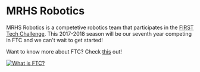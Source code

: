 # MRHS Robotics

MRHS Robotics is a competetive robotics team that participates in the [FIRST Tech Challenge](https://www.firstinspires.org/robotics/ftc).  This 2017-2018 season will be our seventh year competing in FTC and we can't wait to get started! 

Want to know more about FTC?  Check [this](https://youtu.be/TLEvZgHWnrk) out!

[![What is FTC?](https://img.youtube.com/vi/https://youtu.be/TLEvZgHWnrk/0.jpg)](https://www.youtube.com/watch?v=TLEvZgHWnrk)

